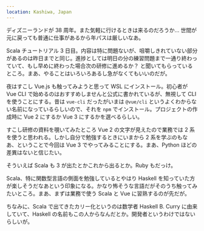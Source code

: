 ```yaml
---
location: Kashiwa, Japan
---
```


ディズニーランドが 38 周年。また気軽に行けるときは来るのだろうか... 世間が元に戻っても普通に仕事があるから年パスは厳しいなあ。

Scala チュートリアル 3 日目。内容は特に問題ないが、咀嚼しきれていない部分があるのは昨日までと同じ。進捗としては明日の分の練習問題まで一通り終わっていて、もし早めに終わった場合次の研修に進めるか？ と聞いてもらっているところ。まあ、やることはいろいろあるし急がなくてもいいのだが。

夜はすこし Vue.js も触ってみようと思って WSL にインストール。初心者が Vue CLI で始めるのはおすすめしませんと公式に書かれているが、無視して CLI を使うことにする。昔は `vue-cli` だったがいまは `@vue/cli` というよくわからない名前になっているらしいので、それを `npm` でインストール。プロジェクトの作成時に Vue 2 にするか Vue 3 にするかを選べるらしい。

すこし研修の資料を覗いてみたところ Vue 2 の文字が見えたので業務では 2 系を使うと思われる。しかし自分で勉強するときにいまから 2 系を学ぶのもなあ、ということで今回は Vue 3 でやってみることにする。まあ、Python ほどの差異はないと信じたい。

そういえば Scala も 3 が出たとかこれから出るとか。Ruby もだっけ。

Scala、特に関数型言語の側面を勉強しているとやはり Haskell を知っていた方が楽しそうだなあという印象になる。かなり怖そうな言語だがそのうち触ってみたいところ。まあ、まずは業務で使う Scala と Vue に習熟するのが先だが。

ちなみに、Scala で出てきたカリー化というのは数学者 Haskell B. Curry に由来していて、Haskell の名前もこの人からなんだとか。開発者というわけではないらしいが。
